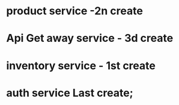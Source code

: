 # product service -2n create

# Api Get away service - 3d create

# inventory service - 1st create


 
# auth service Last create;